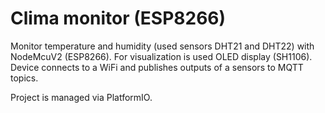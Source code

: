 # Clima monitor (ESP8266)

Monitor temperature and humidity (used sensors DHT21 and DHT22) with NodeMcuV2 (ESP8266).
For visualization is used OLED display (SH1106).
Device connects to a WiFi and publishes outputs of a sensors to MQTT topics.


Project is managed via PlatformIO.
